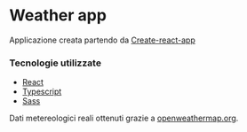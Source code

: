 # **Weather app**
Applicazione creata partendo da [Create-react-app](https://create-react-app.dev/docs/getting-started/) 
### Tecnologie utilizzate
 - [React](https://it.reactjs.org/)
 - [Typescript](https://www.typescriptlang.org/play/)
 - [Sass](https://sass-lang.com/)
 
Dati metereologici reali ottenuti grazie a [openweathermap.org](https://openweathermap.org/api).
